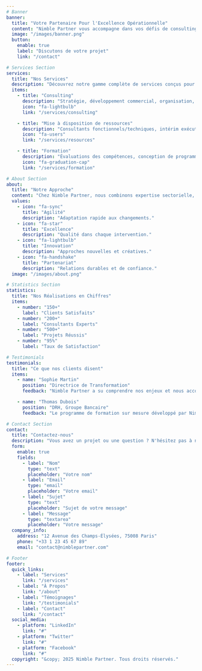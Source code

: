 ```yaml
---
# Banner
banner:
  title: "Votre Partenaire Pour l'Excellence Opérationnelle"
  content: "Nimble Partner vous accompagne dans vos défis de consulting, de ressources humaines et de formation pour une transformation agile et durable de votre organisation."
  image: "/images/banner.png"
  button:
    enable: true
    label: "Discutons de votre projet"
    link: "/contact"

# Services Section
services:
  title: "Nos Services"
  description: "Découvrez notre gamme complète de services conçus pour répondre à vos besoins d'évolution et de performance."
  items:
    - title: "Consulting"
      description: "Stratégie, développement commercial, organisation, transformation & gestion du changement, méthodologie agile."
      icon: "fa-lightbulb"
      link: "/services/consulting"

    - title: "Mise à disposition de ressources"
      description: "Consultants fonctionnels/techniques, intérim exécutif, opérateurs ponctuels et saisonniers."
      icon: "fa-users"
      link: "/services/resources"

    - title: "Formation"
      description: "Évaluations des compétences, conception de programmes de formation sur-mesure, formateurs certifiés."
      icon: "fa-graduation-cap"
      link: "/services/formation"

# About Section
about:
  title: "Notre Approche"
  content: "Chez Nimble Partner, nous combinons expertise sectorielle, méthodologies éprouvées et solutions personnalisées pour accompagner efficacement votre transformation."
  values:
    - icon: "fa-sync"
      title: "Agilité"
      description: "Adaptation rapide aux changements."
    - icon: "fa-star"
      title: "Excellence"
      description: "Qualité dans chaque intervention."
    - icon: "fa-lightbulb"
      title: "Innovation"
      description: "Approches nouvelles et créatives."
    - icon: "fa-handshake"
      title: "Partenariat"
      description: "Relations durables et de confiance."
  image: "/images/about.png"

# Statistics Section
statistics:
  title: "Nos Réalisations en Chiffres"
  items:
    - number: "150+"
      label: "Clients Satisfaits"
    - number: "200+"
      label: "Consultants Experts"
    - number: "500+"
      label: "Projets Réussis"
    - number: "95%"
      label: "Taux de Satisfaction"

# Testimonials
testimonials:
  title: "Ce que nos clients disent"
  items:
    - name: "Sophie Martin"
      position: "Directrice de Transformation"
      feedback: "Nimble Partner a su comprendre nos enjeux et nous accompagner dans notre transformation digitale avec une approche pragmatique et des résultats concrets."

    - name: "Thomas Dubois"
      position: "DRH, Groupe Bancaire"
      feedback: "Le programme de formation sur mesure développé par Nimble Partner a significativement amélioré les compétences de nos équipes."

# Contact Section
contact:
  title: "Contactez-nous"
  description: "Vous avez un projet ou une question ? N'hésitez pas à nous contacter pour échanger."
  form:
    enable: true
    fields:
      - label: "Nom"
        type: "text"
        placeholder: "Votre nom"
      - label: "Email"
        type: "email"
        placeholder: "Votre email"
      - label: "Sujet"
        type: "text"
        placeholder: "Sujet de votre message"
      - label: "Message"
        type: "textarea"
        placeholder: "Votre message"
  company_info:
    address: "12 Avenue des Champs-Élysées, 75008 Paris"
    phone: "+33 1 23 45 67 89"
    email: "contact@nimblepartner.com"

# Footer
footer:
  quick_links:
    - label: "Services"
      link: "/services"
    - label: "À Propos"
      link: "/about"
    - label: "Témoignages"
      link: "/testimonials"
    - label: "Contact"
      link: "/contact"
  social_media:
    - platform: "LinkedIn"
      link: "#"
    - platform: "Twitter"
      link: "#"
    - platform: "Facebook"
      link: "#"
  copyright: "&copy; 2025 Nimble Partner. Tous droits réservés."
---
```

